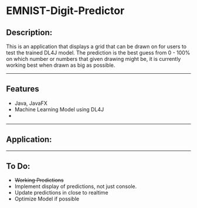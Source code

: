# EMNIST-Digit-Predictor

## Description:
This is an application that displays a grid that can be drawn on for users to test the trained DL4J model. The prediction is the best guess from 0 - 100% on which number or numbers that given drawing might be, it is currently working best when drawn as big as possible.

----

## Features
- Java, JavaFX
- Machine Learning Model using DL4J
- 

----
## Application:

----
## To Do:
- ~~Working Predictions~~
- Implement display of predictions, not just console.
- Update predictions in close to realtime
- Optimize Model if possible
